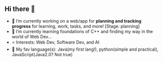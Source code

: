 ## Hi there 👋


- 🔭 I’m currently working on a web/app for **planning and tracking progress** for learning, work, tasks, and more! [Stage: planning]
- 🌱 I’m currently learning foundations of C++ and finding my way in the world of Web Dev...
- ⭐ Interests: Web Dev, Software Dev, and AI
- 🧡 My fav language(s): Java(my first lang!), python(simple and practical), JavaScript(Java2.0? Not true)


<!--
**qi-lan32/qi-lan32** is a ✨ _special_ ✨ repository because its `README.md` (this file) appears on your GitHub profile.

Here are some ideas to get you started:

- 🔭 I’m currently working on ...
- 🌱 I’m currently learning ...
- 👯 I’m looking to collaborate on ...
- 🤔 I’m looking for help with ...
- 💬 Ask me about ...
- 📫 How to reach me: ...
- 😄 Pronouns: ...
- ⚡ Fun fact: ...
-->
